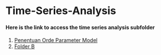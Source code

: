 # Time-Series-Analysis

#### Here is the link to access the time series analysis subfolder
1. [Penentuan Orde Parameter Model](https://andir721.github.io/Time-Series-Analysis/Penentuan_Orde_Parameter_Model)
2. [Folder B](https://andir721.github.io/Time-Series-Analysis/folder_B)
